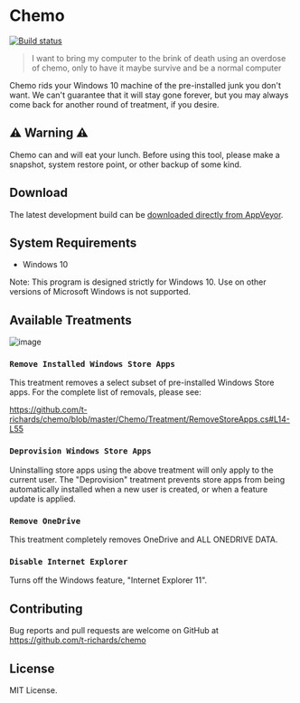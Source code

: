 # Chemo

[![Build status](https://ci.appveyor.com/api/projects/status/pr8btfa4knxwsfgc?svg=true)](https://ci.appveyor.com/project/t-richards/chemo)

> I want to bring my computer to the brink of death using an overdose of chemo,
> only to have it maybe survive and be a normal computer

Chemo rids your Windows 10 machine of the pre-installed junk you don't want. We
can't guarantee that it will stay gone forever, but you may always come back for
another round of treatment, if you desire.

## :warning: Warning :warning:

Chemo can and will eat your lunch. Before using this tool, please make a
snapshot, system restore point, or other backup of some kind.

## Download

The latest development build can be [downloaded directly from AppVeyor](https://ci.appveyor.com/project/t-richards/chemo/build/artifacts).

## System Requirements

 - Windows 10

Note: This program is designed strictly for Windows 10. Use on other versions of
Microsoft Windows is not supported.

## Available Treatments

![image](https://user-images.githubusercontent.com/3905798/42298275-08aaffba-7fd3-11e8-81b0-3dbef79aa966.png)

### `Remove Installed Windows Store Apps`

This treatment removes a select subset of pre-installed Windows Store apps. For
the complete list of removals, please see:

https://github.com/t-richards/chemo/blob/master/Chemo/Treatment/RemoveStoreApps.cs#L14-L55

### `Deprovision Windows Store Apps`

Uninstalling store apps using the above treatment will only apply to the current
user. The "Deprovision" treatment prevents store apps from being automatically
installed when a new user is created, or when a feature update is applied.

### `Remove OneDrive`

This treatment completely removes OneDrive and ALL ONEDRIVE DATA.

### `Disable Internet Explorer`

Turns off the Windows feature, "Internet Explorer 11".

## Contributing

Bug reports and pull requests are welcome on GitHub at
https://github.com/t-richards/chemo

## License

MIT License.
